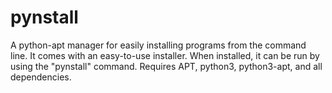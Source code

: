 # pynstall
A python-apt manager for easily installing programs from the command line.
It comes with an easy-to-use installer.
When installed, it can be run by using the "pynstall" command.
Requires APT, python3, python3-apt, and all dependencies.
